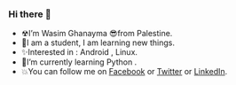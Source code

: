### Hi there 👋
- ☢I’m Wasim Ghanayma 😎from Palestine.
- 📕I am a student, I am learning new things.
- ✨Interested in : Android , Linux.
- 🌱I’m currently learning Python .
- 💥You can follow me on [Facebook](https://www.patreon.com/cassidoo) or   [Twitter](https://twitter.com/wghanayma) or   [LinkedIn](https://www.linkedin.com/in/wghanayma). 

 
